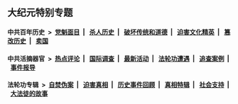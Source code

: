 ## 大纪元特别专题

#### 中共百年历史 &nbsp;>&nbsp; [党魁面目](indexes/nf1176107/README.md?11060430) &nbsp;| &nbsp; [杀人历史](indexes/nf1176106/README.md?11060430) &nbsp;| &nbsp; [破坏传统和道德](indexes/nf1176106/README.md?11060430) &nbsp;| &nbsp; [迫害文化精英](indexes/nf1176111/README.md?11060430) &nbsp;| &nbsp; [篡改历史](indexes/nf1176115/README.md?11060430) &nbsp;| &nbsp; [卖国](indexes/nf1176117/README.md?11060430) 

#### 中共活摘器官 &nbsp;>&nbsp; [热点评论](indexes/nf5879/README.md?11060430) &nbsp;| &nbsp; [国际调查](indexes/nf5947/README.md?11060430) &nbsp;| &nbsp; [最新活动](indexes/nf5883/README.md?11060430) &nbsp;| &nbsp; [法轮功遭遇](indexes/nf5881/README.md?11060430) &nbsp;| &nbsp; [追查案例](indexes/nf5880/README.md?11060430) &nbsp;| &nbsp; [事件报导](indexes/nf5877/README.md?11060430) 

#### 法轮功专辑 &nbsp;>&nbsp; [自焚伪案](indexes/nf5562/README.md?11060430) &nbsp;| &nbsp; [迫害真相](indexes/nf4379/README.md?11060430) &nbsp;| &nbsp; [历史事件回顾](indexes/nf5793/README.md?11060430) &nbsp;| &nbsp; [真相特辑](indexes/nf4389/README.md?11060430) &nbsp;| &nbsp; [社会支持](indexes/nf4386/README.md?11060430) &nbsp;| &nbsp; [大法徒的故事](indexes/nf1147481/README.md?11060430) 
